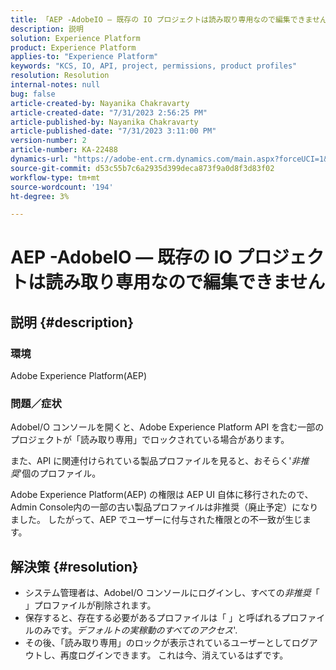 ```yaml
---
title: 「AEP -AdobeIO — 既存の IO プロジェクトは読み取り専用なので編集できません」
description: 説明
solution: Experience Platform
product: Experience Platform
applies-to: "Experience Platform"
keywords: "KCS, IO, API, project, permissions, product profiles"
resolution: Resolution
internal-notes: null
bug: false
article-created-by: Nayanika Chakravarty
article-created-date: "7/31/2023 2:56:25 PM"
article-published-by: Nayanika Chakravarty
article-published-date: "7/31/2023 3:11:00 PM"
version-number: 2
article-number: KA-22488
dynamics-url: "https://adobe-ent.crm.dynamics.com/main.aspx?forceUCI=1&pagetype=entityrecord&etn=knowledgearticle&id=660dce67-b22f-ee11-bdf3-6045bd006149"
source-git-commit: d53c55b7c6a2935d399deca873f9a0d8f3d83f02
workflow-type: tm+mt
source-wordcount: '194'
ht-degree: 3%

---
```


# AEP -AdobeIO — 既存の IO プロジェクトは読み取り専用なので編集できません

## 説明 {#description}


### 環境

Adobe Experience Platform(AEP)

### 問題／症状

AdobeI/O コンソールを開くと、Adobe Experience Platform API を含む一部のプロジェクトが「読み取り専用」でロックされている場合があります。

また、API に関連付けられている製品プロファイルを見ると、おそらく&#39;*非推奨*&#39;個のプロファイル。

Adobe Experience Platform(AEP) の権限は AEP UI 自体に移行されたので、Admin Console内の一部の古い製品プロファイルは非推奨（廃止予定）になりました。 したがって、AEP でユーザーに付与された権限との不一致が生じます。


## 解決策 {#resolution}


- システム管理者は、AdobeI/O コンソールにログインし、すべての&#x200B;*非推奨*「 」プロファイルが削除されます。
- 保存すると、存在する必要があるプロファイルは「 」と呼ばれるプロファイルのみです。*デフォルトの実稼動のすべてのアクセス*&#39;.
- その後、「読み取り専用」のロックが表示されているユーザーとしてログアウトし、再度ログインできます。 これは今、消えているはずです。



